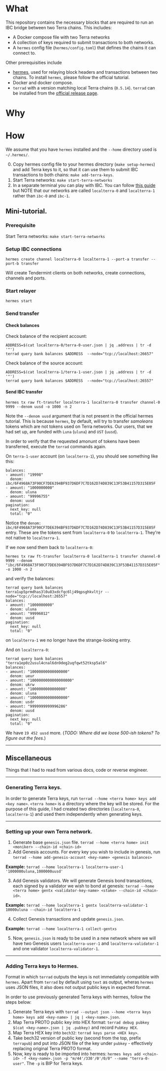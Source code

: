 # What

This repository contains the necessary blocks that are required to run an IBC bridge between two Terra chains. This includes:
* A Docker compose file with two Terra networks
* A collection of keys required to submit transactions to both networks.
* A `hermes` config file (`hermes/config.toml`) that defines the chains it can connect to.

Other prerequisities include 
* [hermes](https://hermes.informal.systems/), used for relaying block headers and transactions between two chains. To install `hermes`, please follow the official tutorial.
* Docker and docker compose.
* `terrad` with a version matching local Terra chains (`0.5.14`). `terrad` can be installed from the [official release page](https://github.com/terra-money/core/releases/tag/v0.5.14).

# Why



# How

We assume that you have `hermes` installed and the `--home` directory used is `~/.hermes/`.

0. Copy hermes config file to your hermes directory (`make setup-hermes`) and add Terra keys to it, so that it can use them to submit IBC transactions to both chains: `make add-terra-keys`.
1. Start Terra networks: `make start-terra-networks`
2. In a separate terminal you can play with IBC. You can follow [this guide](https://hermes.informal.systems/tutorials/index.html) but NOTE that our networks are called `localterra-0` and `localterra-1` rather than `ibc-0` and `ibc-1`.

## Mini-tutorial.
### Prerequisite
Start Terra networks: `make start-terra-networks`
### Setup IBC connections

```
hermes create channel localterra-0 localterra-1 --port-a transfer --port-b transfer
```

Will create Tendermint clients on both networks, create connections, channels and ports.

### Start relayer
```
hermes start
```

### Send transfer

#### Check balances

Check balance of the recipient account:
```
ADDRESS=$(cat localterra-0/terra-0-user.json | jq .address | tr -d '"') 
terrad query bank balances $ADDRESS  --node="tcp://localhost:26657"
```

Check balance of the source account:
```
ADDRESS=$(cat localterra-1/terra-1-user.json | jq .address | tr -d '"')
terrad query bank balances $ADDRESS  --node="tcp://localhost:26557"
```
#### Send IBC transfer
```
hermes tx raw ft-transfer localterra-1 localterra-0 transfer channel-0 9999 --denom uusd -o 1000 -n 2
```

Note the `--denom uusd` argument that is not present in the official hermes tutorial. This is because `hermes`, by default, will try to transfer _samoleans_ tokens which are not tokens used on Terra networks. Our users, that we had set up, are funded with `Luna` (`uluna`) and `UST` (`uusd`).

In order to verify that the requested amonunt of tokens have been transferred, execute the `terrad` commands again. 

On `terra-1-user` account (on `localterra-1`), you should see something like this:
```
balances:
- amount: "19998"
  denom: ibc/6F4968A73F90CF7DE6394BF937D6DF7C7D162D74D839C13F53B41157D315E05F
- amount: "1000000000"
  denom: uluna
- amount: "99996755"
  denom: uusd
pagination:
  next_key: null
  total: "0"
```

Notice the `denom: ibc/6F4968A73F90CF7DE6394BF937D6DF7C7D162D74D839C13F53B41157D315E05F` entry. These are the tokens sent from `localterra-0` to `localterra-1`. They're not native to `localterra-1`.

If we now send them back to `localterra-0`:
```
hermes tx raw ft-transfer localterra-0 localterra-1 transfer channel-0 9999 --denom "ibc/6F4968A73F90CF7DE6394BF937D6DF7C7D162D74D839C13F53B41157D315E05F" -o 1000 -n 2
```
and verify the balances:
```
terrad query bank balances terra1up5prmdhas3l0u83xdcfqc6lj49qpsghkvltjr --node="tcp://localhost:26557"
balances:
- amount: "1000000000"
  denom: uluna
- amount: "99996012"
  denom: uusd
pagination:
  next_key: null
  total: "0"
```
on `localterra-1` we no longer have the strange-looking entry. 

And on `localterra-0`:
```
terrad query bank balances "terra1ep0z2usul4cnal6dn9deg2uqfqwt52tksp5al6"
balances:
- amount: "10000000000000000"
  denom: ueur
- amount: "1000000000000000000"
  denom: ukrw
- amount: "1000000000000000"
  denom: uluna
- amount: "10000000000000000"
  denom: usdr
- amount: "9999999999996286"
  denom: uusd
pagination:
  next_key: null
  total: "0"
```

We have `19 452 uusd` more. (_TODO: Where did we loose 500-ish tokens? To figure out the fees._)


-----


## Miscellaneous

Things that I had to read from various docs, code or reverse engineer.

---
### Generating Terra keys.

 In order to generate Terra keys, run `terrad --home <terra home> keys add <key name>`. `<terra home>` is a directory where the key will be stored. For the purpose of this guide, I had created two directories (`localterra-0`, `localterra-1`) and used them independently when generating keys.


 ---
### Setting up your own Terra network.

1. Generate base `genesis.json` file. `terrad --home <terra home> init <moniker> --chain-id <chain-id>`
2. Add Genesis accounts. For every key you wish to include in genesis, run `terrad --home add-genesis-account <key-name> <genesis balances>`

**Example:** `terrad --home localterra-1 localterra-user-1 '1000000uluna,1000000uusd'`

3. Add Genesis validators. We will generate Genesis bond transactions, each signed by a validator we wish to bond at genesis: `terrad --home <terra home> gentx <validator-key-name> <stake> --chain-id <chain-id>`. 

**Example:** `terrad --home localterra-1 gentx localterra-validator-1 10000uluna --chain-id localterra-1`

4. Collect Genesis transactions and update `genesis.json`.

**Example:** `terrad --home localterra-1 collect-gentxs`

5. Now, `genesis.json` is ready to be used in a new network where we will have two Genesis users `localterra-user-1` and `localterra-validator-1` and one validator `localterra-validator-1`.

---
### Adding Terra keys to Hermes.

Format in which `terrad` outputs the keys is not immediately compatible with `hermes`. Apart from `terrad` by default using `text` as output, wheras `hermes` uses JSON files, it also does not output public keys in expected format. 

In order to use previously generated Terra keys with hermes, follow the steps below:

1. Generate Terra keys with `terrad --output json --home <terra keys home> keys add <key-name> | jq | <key-name>.json`.
2. Map Terra PROTO public key into HEX format: `terrad debug pubkey $(cat <key-name>.json | jq .pubkey)` and record `PubKey HEX`.
3. Map Terra HEX key into `bech32`: `terrad keys parse <HEX key>`.
5. Take bech32 version of public key (second from the top, prefix `terrapub`) and put into JSON file of the key under `pubkey` - effectively replacing original Terra PROTO format.
6. Now, key is ready to be imported into hermes: `hermes keys add <chain-id> -f <key-name>.json -p "m/44'/330'/0'/0/0" --name "terra-0-user"`. The `-p` is BIP for Terra keys.